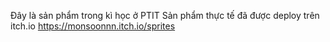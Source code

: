 Đây là sản phẩm trong kì học ở PTIT
Sản phẩm thực tế đã được deploy trên itch.io 
https://monsoonnn.itch.io/sprites
